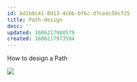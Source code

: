 ```yaml
---
id: bd2b0c41-8d13-4c6b-bf6c-d7ce4c59cf25
title: Path-design
desc: ''
updated: 1606217988579
created: 1606217973594
---
```


How to design a Path

![](/assets/images/2020-11-24-11-39-47.png)